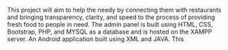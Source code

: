 This project will aim to help the needy by connecting them with restaurants and bringing transparency, clarity, and speed to the process of providing fresh food to people in need. The admin panel is built using HTML, CSS, Bootstrap, PHP, and MYSQL as a database and is hosted on the XAMPP server. An Android application built using XML and JAVA. This
